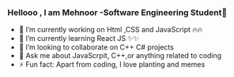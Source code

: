 ### Hellooo , I am Mehnoor -Software Engineering Student👋


- 🔭 I’m currently working on Html ,CSS and JavaScript 🔥🔥
- 🌱 I’m currently learning React JS ✨✨
- 👯 I’m looking to collaborate on C++ C# projects
- 💬 Ask me about JavaScrpit, C++,or anything related to coding  
- ⚡ Fun fact: Apart from coding, I love planting and memes



